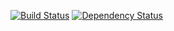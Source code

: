 [![Build Status](https://api.shippable.com/projects/540e80153479c5ea8f9ee16f/badge?branchName=master)](https://app.shippable.com/projects/540e80153479c5ea8f9ee16f/builds/latest) [![Dependency Status](https://www.versioneye.com/user/projects/53a0a5e083add744ea000041/badge.svg?style=flat)](https://www.versioneye.com/user/projects/53a0a5e083add744ea000041)
